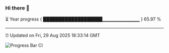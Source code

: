 ### Hi there 👋

⏳ Year progress { ███████████████████▁▁▁▁▁▁▁▁▁▁▁ } 65.97 %

---

⏰ Updated on Fri, 29 Aug 2025 18:33:14 GMT

![Progress Bar CI](https://github.com/DhruviPatel157/GitHub-Actions-Demo/workflows/Progress%20Bar%20CI/badge.svg)
